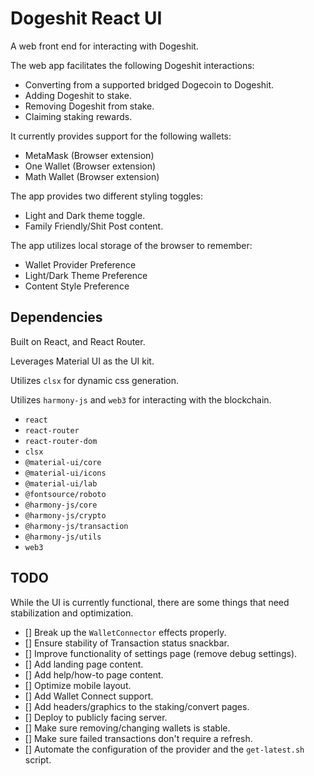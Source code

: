 # Dogeshit React UI

A web front end for interacting with Dogeshit.

The web app facilitates the following Dogeshit interactions:

- Converting from a supported bridged Dogecoin to Dogeshit.
- Adding Dogeshit to stake.
- Removing Dogeshit from stake.
- Claiming staking rewards.

It currently provides support for the following wallets:

- MetaMask (Browser extension)
- One Wallet (Browser extension)
- Math Wallet (Browser extension)

The app provides two different styling toggles:

- Light and Dark theme toggle.
- Family Friendly/Shit Post content.

The app utilizes local storage of the browser to remember:

- Wallet Provider Preference
- Light/Dark Theme Preference
- Content Style Preference

## Dependencies

Built on React, and React Router.

Leverages Material UI as the UI kit.

Utilizes `clsx` for dynamic css generation.

Utilizes `harmony-js` and `web3` for interacting with the blockchain.

- `react`
- `react-router`
- `react-router-dom`
- `clsx`
- `@material-ui/core`
- `@material-ui/icons`
- `@material-ui/lab`
- `@fontsource/roboto`
- `@harmony-js/core`
- `@harmony-js/crypto`
- `@harmony-js/transaction`
- `@harmony-js/utils`
- `web3`

## TODO

While the UI is currently functional, there are some things that need stabilization and optimization.

- [] Break up the `WalletConnector` effects properly.
- [] Ensure stability of Transaction status snackbar.
- [] Improve functionality of settings page (remove debug settings).
- [] Add landing page content.
- [] Add help/how-to page content.
- [] Optimize mobile layout.
- [] Add Wallet Connect support.
- [] Add headers/graphics to the staking/convert pages.
- [] Deploy to publicly facing server.
- [] Make sure removing/changing wallets is stable.
- [] Make sure failed transactions don't require a refresh.
- [] Automate the configuration of the provider and the `get-latest.sh` script.
